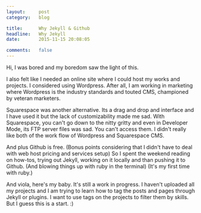 ```yaml
---
layout:     post
category:   blog

title:      Why Jekyll & Github
headline:   Why Jekyll
date:       2015-11-15 20:08:05

comments:   false
---
```


Hi, I was bored and my boredom saw the light of this.

I also felt like I needed an online site where I could host my works and projects. I considered using Wordpress. After all, I am working in marketing where Wordpress is the industry standards and touted CMS, championed by veteran marketers.

Squarespace was another alternative. Its a drag and drop and interface and I have used it but the lack of customizability made me sad. With Squarespace, you can't go down to the nitty gritty and even in Developer Mode, its FTP server files was sad. You can't access them. I didn't really like both of the work flow  of Wordpress and Squarespace CMS.

And plus Github is free. (Bonus points considering that I didn't have to deal with web host pricing and services setup) So I spent the weekend reading on how-tos, trying out Jekyll, working on it locally and than pushing it to Github. (And blowing things up with ruby in the terminal) (It's my first time with ruby.)

And viola, here's my baby. It's still a work in progress. I haven't uploaded all my projects and I am trying to learn how to tag the posts and pages through Jekyll or plugins. I want to use tags on the projects to filter them by skills. But I guess this is a start. :)
